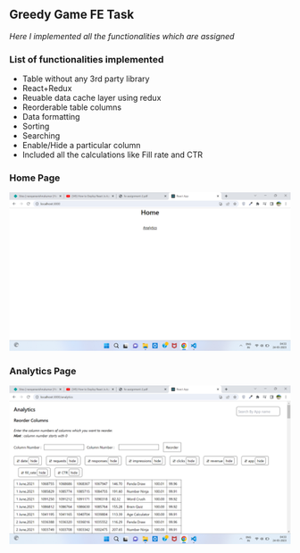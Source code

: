 <h2>Greedy Game FE Task</h2>
<i>Here I implemented all the functionalities which are assigned</i>
<h3>List of functionalities implemented</h3>
<ul>
	<li>Table without any 3rd party library</li>
	<li>React+Redux</li>
	<li>Reuable data cache layer using redux</li>
	<li>Reorderable table columns</li>
	<li>Data formatting</li>
	<li>Sorting</li>
	<li>Searching</li>
	<li>Enable/Hide a particular column</li>
	<li>Included all the calculations like Fill rate and CTR
</ul>
<h3>Home Page</h3>
<img src="readmeFiles/Home.png">
<h3>Analytics Page</h3>
<img src="readmeFiles/AnalyticsPage.png">